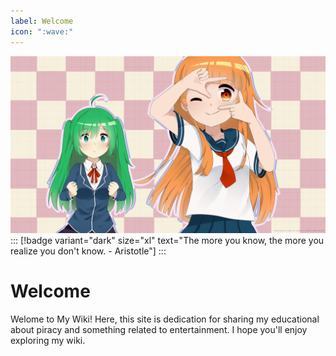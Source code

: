 ```yaml
---
label: Welcome
icon: ":wave:"
---
```


![](/static/cover.jpg)
:::
[!badge variant="dark" size="xl" text="The more you know, the more you realize you don't know. - Aristotle"]
:::

# Welcome

Welome to My Wiki! Here, this site is dedication for sharing my educational about piracy and something related to entertainment. I hope you'll enjoy exploring my wiki.
